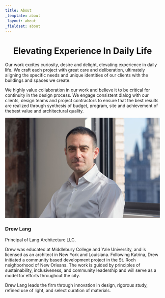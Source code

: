 ```yaml
---
title: About
_template: about
_layout: about
_fieldset: about
---
```

<h1 style="text-align: center;"><span></span>Elevating Experience In Daily Life</h1>
<p>
	Our work excites curiosity, desire and delight, elevating experience in daily life. We craft each project with great care and deliberation, ultimately aligning the specific needs and unique identities of our clients with the buildings and spaces we create.
</p>
<p>
	        We highly value collaboration in our work and believe it to be critical for continuity in the design process. We engage consistent dialog with our clients, design teams and project contractors to ensure that the best results are realized through synthesis of budget, program, site and achievement of thebest value and architectural quality.
</p>
<p style="text-align: center;">
	<img src="/lang/assets/img/project_photos/drew-portrait.jpg" alt="" style="float: none; margin: 0px;">
</p>
<h3>Drew Lang</h3>
<p>
	        Principal of Lang Architecture LLC.
</p>
<p>
	        Drew was educated at Middlebury College and Yale University, and is licensed as an architect in New York and Louisiana. Following Katrina, Drew initiated a community based development project in the St. Roch neighborhood of New Orleans. The work is guided by principles of sustainability, inclusiveness, and community leadership and will serve as a model for efforts throughout the city.
</p>
<p>
	        Drew Lang leads the firm through innovation in design, rigorous study, refined use of light, and select curation of materials.
</p>